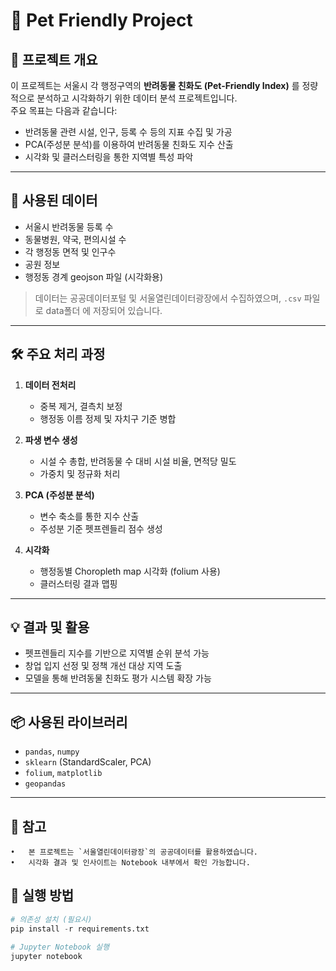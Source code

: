 # 🐾 Pet Friendly Project

## 📌 프로젝트 개요

이 프로젝트는 서울시 각 행정구역의 **반려동물 친화도 (Pet-Friendly Index)** 를 정량적으로 분석하고 시각화하기 위한 데이터 분석 프로젝트입니다.  
주요 목표는 다음과 같습니다:

- 반려동물 관련 시설, 인구, 등록 수 등의 지표 수집 및 가공
- PCA(주성분 분석)를 이용하여 반려동물 친화도 지수 산출
- 시각화 및 클러스터링을 통한 지역별 특성 파악

---

## 🧩 사용된 데이터

- 서울시 반려동물 등록 수
- 동물병원, 약국, 편의시설 수
- 각 행정동 면적 및 인구수
- 공원 정보
- 행정동 경계 geojson 파일 (시각화용)

> 데이터는 공공데이터포털 및 서울열린데이터광장에서 수집하였으며, `.csv` 파일로 data폴더 에 저장되어 있습니다.

---

## 🛠 주요 처리 과정

1. **데이터 전처리**
   - 중복 제거, 결측치 보정
   - 행정동 이름 정제 및 자치구 기준 병합

2. **파생 변수 생성**
   - 시설 수 총합, 반려동물 수 대비 시설 비율, 면적당 밀도
   - 가중치 및 정규화 처리

3. **PCA (주성분 분석)**
   - 변수 축소를 통한 지수 산출
   - 주성분 기준 펫프렌들리 점수 생성

4. **시각화**
   - 행정동별 Choropleth map 시각화 (folium 사용)
   - 클러스터링 결과 맵핑

---

## 💡 결과 및 활용

- 펫프렌들리 지수를 기반으로 지역별 순위 분석 가능
- 창업 입지 선정 및 정책 개선 대상 지역 도출
- 모델을 통해 반려동물 친화도 평가 시스템 확장 가능

---

## 📦 사용된 라이브러리

- `pandas`, `numpy`
- `sklearn` (StandardScaler, PCA)
- `folium`, `matplotlib`
- `geopandas`

---

## 📜 참고
	•	본 프로젝트는 `서울열린데이터광장`의 공공데이터를 활용하였습니다.
	•	시각화 결과 및 인사이트는 Notebook 내부에서 확인 가능합니다.

## 🔄 실행 방법

```python
# 의존성 설치 (필요시)
pip install -r requirements.txt

# Jupyter Notebook 실행
jupyter notebook

